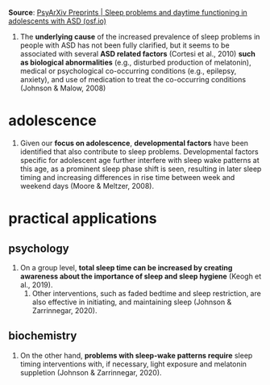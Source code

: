 **Source**: [PsyArXiv Preprints | Sleep problems and daytime functioning in adolescents with ASD (osf.io)](https://osf.io/preprints/psyarxiv/hjy6p)

1. The **underlying cause** of the increased prevalence of sleep problems in people with ASD has not been fully clarified, but it seems to be associated with several **ASD related factors** (Cortesi et al., 2010) **such as biological abnormalities** (e.g., disturbed production of melatonin), medical or psychological co-occurring conditions (e.g., epilepsy, anxiety), and use of medication to treat the co-occurring conditions (Johnson & Malow, 2008)

# adolescence
1. Given our **focus on adolescence**, **developmental factors** have been identified that also contribute to sleep problems. Developmental factors specific for adolescent age further interfere with sleep wake patterns at this age, as a prominent sleep phase shift is seen, resulting in later sleep timing and increasing differences in rise time between week and weekend days (Moore & Meltzer, 2008).

# practical applications
## psychology
1. On a group level, **total sleep time can be increased by creating awareness about the importance of sleep and sleep hygiene** (Keogh et al., 2019).
	1. Other interventions, such as faded bedtime and sleep restriction, are also effective in initiating, and maintaining sleep (Johnson & Zarrinnegar, 2020).

## biochemistry
1. On the other hand, **problems with sleep-wake patterns require** sleep timing interventions with, if necessary, light exposure and melatonin suppletion (Johnson & Zarrinnegar, 2020).